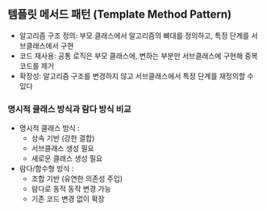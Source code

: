 ## 템플릿 메서드 패턴 (Template Method Pattern)

- 알고리즘 구조 정의: 부모 클래스에서 알고리즘의 뼈대를 정의하고, 특정 단계를 서브클래스에서 구현
- 코드 재사용: 공통 로직은 부모 클래스에, 변하는 부분만 서브클래스에 구현해 중복 코드를 제거
- 확장성: 알고리즘 구조를 변경하지 않고 서브클래스에서 특정 단계를 재정의할 수 있다

### 명시적 클래스 방식과 람다 방식 비교

- 명시적 클래스 방식 :
    - 상속 기반 (강한 결합)
    - 서브클래스 생성 필요
    - 새로운 클래스 생성 필요
- 람다/함수형 방식 :
    - 조합 기반 (유연한 의존성 주입)
    - 람다로 동적 동작 변경 가능
    - 기존 코드 변경 없이 확장
